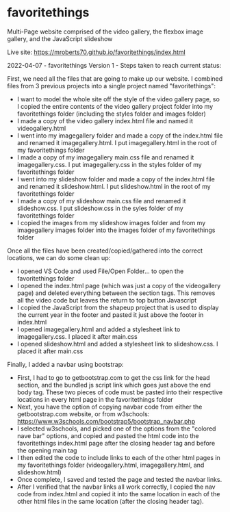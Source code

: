 # favoritethings
Multi-Page website comprised of the video gallery, the flexbox image gallery, and the JavaScript slideshow

Live site: https://mroberts70.github.io/favoritethings/index.html

2022-04-07 - favoritethings Version 1 - Steps taken to reach current status:

First, we need all the files that are going to make up our website. I combined files from 3 previous projects into a single project named "favoritethings":
- I want to model the whole site off the style of the video gallery page, so I copied the entire contents of the video gallery project folder into my favoritethings folder (including the styles folder and images folder)
- I made a copy of the video gallery index.html file and named it videogallery.html
- I went into my imagegallery folder and made a copy of the index.html file and renamed it imagegallery.html. I put imagegallery.html in the root of my favoritethings folder
- I made a copy of my imagegallery main.css file and renamed it imagegallery.css. I put imagegallery.css in the styles folder of my favoritethings folder
- I went into my slideshow folder and made a copy of the index.html file and renamed it slideshow.html. I put slideshow.html in the root of my favoritethings folder
- I made a copy of my slideshow main.css file and renamed it slideshow.css. I put slideshow.css in the syles folder of my favoritethings folder
- I copied the images from my slideshow images folder and from my imagegallery images folder into the images folder of my favoritethings folder


Once all the files have been created/copied/gathered into the correct locations, we can do some clean up:
- I opened VS Code and used File/Open Folder... to open the favoritethings folder
- I opened the index.html page (which was just a copy of the videogallery page) and deleted everything between the section tags. This removes all the video code but leaves the return to top button Javascript
- I copied the JavaScript from the shapeup project that is used to display the current year in the footer and pasted it just above the footer in index.html
- I opened imagegallery.html and added a stylesheet link to imagegallery.css. I placed it after main.css
- I opened slideshow.html and added a stylesheet link to slideshow.css. I placed it after main.css
  

Finally, I added a navbar using bootstrap:
- First, I had to go to getbootstrap.com to get the css link for the head section, and the bundled js script link which goes just above the end body tag. These two pieces of code must be pasted into their respective locations in every html page in the favoritethings folder
- Next, you have the option of copying navbar code from either the getbootstrap.com website, or from w3schools: https://www.w3schools.com/bootstrap5/bootstrap_navbar.php
- I selected w3schools, and picked one of the options from the "colored nave bar" options, and copied and pasted the html code into the favoritethings index.html page after the closing header tag and before the opening main tag
- I then edited the code to include links to each of the other html pages in my favoritethings folder (videogallery.html, imagegallery.html, and slideshow.html)
- Once complete, I saved and tested the page and tested the navbar links. 
- After I verified that the navbar links all work correctly, I copied the nav code from index.html and copied it into the same location in each of the other html files in the same location (after the closing header tag). 
